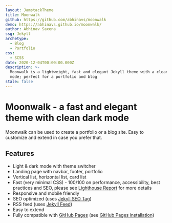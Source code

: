 ```yaml
---
layout: JamstackTheme
title: Moonwalk
github: https://github.com/abhinavs/moonwalk
demo: https://abhinavs.github.io/moonwalk/
author: Abhinav Saxena
ssg: Jekyll
archetype:
  - Blog
  - Portfolio
css:
  - SCSS
date: 2020-12-04T00:00:00.000Z
description: >-
  Moonwalk is a lightweight, fast and elegant Jekyll theme with a clean dark
  mode; perfect for a portfolio and blog
stale: false
---
```


# Moonwalk - a fast and elegant theme with clean dark mode

Moonwalk can be used to create a portfolio or a blog site. Easy to customize and extend in case you prefer that.

## Features

- Light & dark mode with theme switcher
- Landing page with navbar, footer, portfolio
- Vertical list, horizontal list, card list
- Fast (very minimal CSS) - 100/100 on performance, accessibility, best practices and SEO, please see [Lighthouse Report](https://raw.githubusercontent.com/abhinavs/moonwalk/master/_screenshots/lighthouse-report.png) for more details
- Responsive and mobile friendly
- SEO optimized (uses [Jekyll SEO Tag](https://github.com/jekyll/jekyll-seo-tag))
- RSS feed (uses [Jekyll Feed](https://github.com/jekyll/jekyll-feed))
- Easy to extend
- Fully compatible with [GitHub Pages](https://pages.github.com/) (see [GitHub Pages installation](#github-pages-installation))
